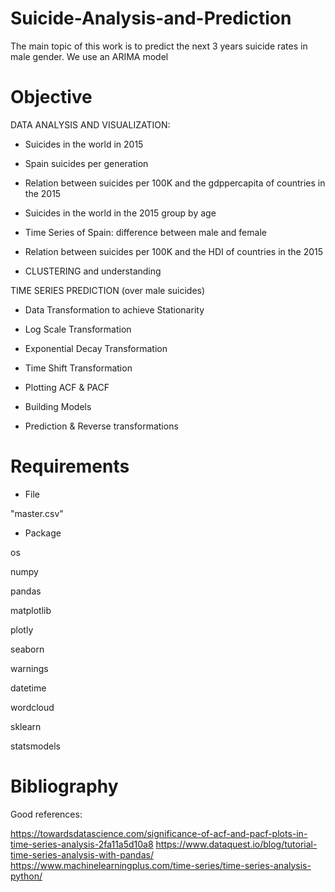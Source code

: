 # Suicide-Analysis-and-Prediction

The main topic of this work is to predict the next 3 years suicide rates in male gender. We use an ARIMA model

# Objective

DATA ANALYSIS AND VISUALIZATION:

- Suicides in the world in 2015

- Spain suicides per generation 

- Relation between suicides per 100K and the gdppercapita of countries in the 2015

- Suicides in the world in the 2015 group by age

- Time Series of Spain: difference between male and female

- Relation between suicides per 100K and the HDI of countries in the 2015

- CLUSTERING and understanding

TIME SERIES PREDICTION (over male suicides)

- Data Transformation to achieve Stationarity

- Log Scale Transformation

- Exponential Decay Transformation

- Time Shift Transformation

- Plotting ACF & PACF

- Building Models

- Prediction & Reverse transformations

# Requirements

- File

"master.csv"

- Package

os

numpy

pandas

matplotlib

plotly

seaborn

warnings

datetime

wordcloud

sklearn

statsmodels

# Bibliography

Good references:

https://towardsdatascience.com/significance-of-acf-and-pacf-plots-in-time-series-analysis-2fa11a5d10a8
https://www.dataquest.io/blog/tutorial-time-series-analysis-with-pandas/
https://www.machinelearningplus.com/time-series/time-series-analysis-python/
